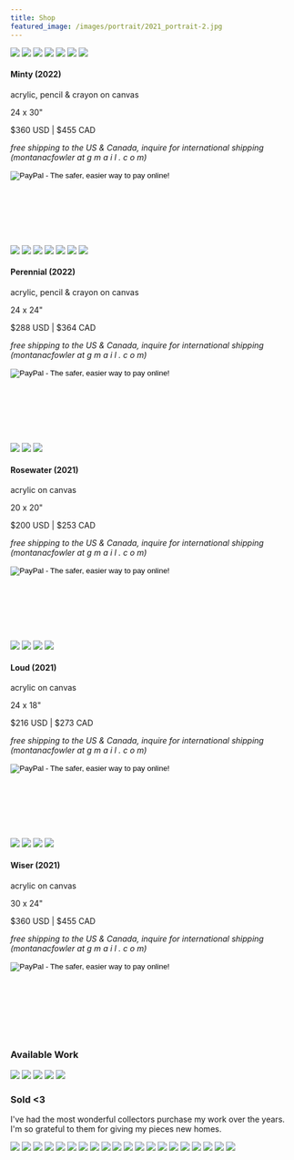 ```yaml
---
title: Shop
featured_image: /images/portrait/2021_portrait-2.jpg
---
```

<p></p>


<!-- Minty -->
<div class="gallery" data-columns="1" style="padding-top: 0px;">
	<img src="/website/images/2022/January/minty/minty-0.jpg">
	<img src="/website/images/2022/January/minty/minty-2.jpg">
	<img src="/website/images/2022/January/minty/minty-3.jpg">
	<img src="/website/images/2022/January/minty/minty-4.jpg">
	<img src="/website/images/2022/January/minty/minty-5.jpg">
	<img src="/website/images/2022/January/minty/minty-6.jpg">
	<img src="/website/images/2022/January/minty/minty-7.jpg">
</div>
<div style="padding-bottom: 100px">
	<h4>Minty (2022)</h4>
	<p class="description-margin-zero">acrylic, pencil & crayon on canvas</p>
	<p class="description-margin-zero">24 x 30"</p>
	<p class="description-margin-zero">$360 USD  |  $455 CAD</p>
	<p class="description-margin-zero" style="font-style: italic;">free shipping to the US & Canada, inquire for international shipping (montanacfowler at g m a i l . c o m)</p>
	<div class="paypal-button">
		<form target="paypal" action="https://www.paypal.com/cgi-bin/webscr" method="post">
			<input type="hidden" name="cmd" value="_s-xclick">
			<input type="hidden" name="hosted_button_id" value="QZSWZA7M5QVHG">
			<input type="image" src="https://www.paypalobjects.com/en_US/i/btn/btn_cart_LG.gif" border="0" name="submit" alt="PayPal - The safer, easier way to pay online!">
			<img alt="" border="0" src="https://www.paypalobjects.com/en_US/i/scr/pixel.gif" width="1" height="1">
		</form>
	</div>
</div>

<!-- Perennial -->
<div class="gallery" data-columns="1">
	<img src="/website/images/2022/January/perennial/perennial-0.jpg">
	<img src="/website/images/2022/January/perennial/perennial-1.jpg">
	<img src="/website/images/2022/January/perennial/perennial-2.jpg">
	<img src="/website/images/2022/January/perennial/perennial-4.jpg">
	<img src="/website/images/2022/January/perennial/perennial-5.jpg">
	<img src="/website/images/2022/January/perennial/perennial-6.jpg">
	<img src="/website/images/2022/January/perennial/perennial-7.jpg">
</div>
<div style="padding-bottom: 100px">
	<h4>Perennial (2022)</h4>
	<p class="description-margin-zero">acrylic, pencil & crayon on canvas</p>
	<p class="description-margin-zero">24 x 24"</p>
	<p class="description-margin-zero">$288 USD  |  $364 CAD</p>
	<p class="description-margin-zero" style="font-style: italic;">free shipping to the US & Canada, inquire for international shipping (montanacfowler at g m a i l . c o m)</p>
	<div class="paypal-button">
		<form target="paypal" action="https://www.paypal.com/cgi-bin/webscr" method="post">
			<input type="hidden" name="cmd" value="_s-xclick">
			<input type="hidden" name="hosted_button_id" value="C42WG7DRLKRBL">
			<input type="image" src="https://www.paypalobjects.com/en_US/i/btn/btn_cart_LG.gif" border="0" name="submit" alt="PayPal - The safer, easier way to pay online!">
			<img alt="" border="0" src="https://www.paypalobjects.com/en_US/i/scr/pixel.gif" width="1" height="1">
		</form>
	</div>
</div>

<!-- Rosewater -->
<div class="gallery" data-columns="1">
	<img src="/website/images/2021/december-shop/rosewater/rosewater-3.jpg">
	<img src="/website/images/2021/december-shop/rosewater/rosewater-4.jpg">
	<img src="/website/images/2021/december-shop/rosewater/rosewater-5.jpg">
</div>
<div style="padding-bottom: 100px">
	<h4>Rosewater (2021)</h4>
	<p class="description-margin-zero">acrylic on canvas</p>
	<p class="description-margin-zero">20 x 20"</p>
	<p class="description-margin-zero">$200 USD | $253 CAD</p>
	<p class="description-margin-zero" style="font-style: italic;">free shipping to the US & Canada, inquire for international shipping (montanacfowler at g m a i l . c o m)</p>
	<div class="paypal-button">
		<form target="paypal" action="https://www.paypal.com/cgi-bin/webscr" method="post">
			<input type="hidden" name="cmd" value="_s-xclick">
			<input type="hidden" name="hosted_button_id" value="CMKBUYUD6EGVE">
			<input type="image" src="https://www.paypalobjects.com/en_US/i/btn/btn_cart_LG.gif" border="0" name="submit" alt="PayPal - The safer, easier way to pay online!">
			<img alt="" border="0" src="https://www.paypalobjects.com/en_US/i/scr/pixel.gif" width="1" height="1">
		</form>
	</div>

</div>

<!-- Loud -->
<div class="gallery" data-columns="1">
	<img src="/website/images/2021/december-shop/loud/loud-2.jpg">
	<img src="/website/images/2021/december-shop/loud/loud-3.jpg">
	<img src="/website/images/2021/december-shop/loud/loud-4.jpg">
	<img src="/website/images/2021/december-shop/loud/loud-5.png">
</div>
<div style="padding-bottom: 100px">
	<h4>Loud (2021)</h4>
	<p class="description-margin-zero">acrylic on canvas</p>
	<p class="description-margin-zero">24 x 18"</p>
	<p class="description-margin-zero">$216 USD | $273 CAD</p>
	<p class="description-margin-zero" style="font-style: italic;">free shipping to the US & Canada, inquire for international shipping (montanacfowler at g m a i l . c o m)</p>
	<div class="paypal-button">
		<form target="paypal" action="https://www.paypal.com/cgi-bin/webscr" method="post">
			<input type="hidden" name="cmd" value="_s-xclick">
			<input type="hidden" name="hosted_button_id" value="GACNL2GNXWAJG">
			<input type="image" src="https://www.paypalobjects.com/en_US/i/btn/btn_cart_LG.gif" border="0" name="submit" alt="PayPal - The safer, easier way to pay online!">
			<img alt="" border="0" src="https://www.paypalobjects.com/en_US/i/scr/pixel.gif" width="1" height="1">
		</form>
	</div>
	
</div>

<!-- Wiser -->
<div class="gallery" data-columns="1">
	<img src="/website/images/2021/december-shop/wiser/wiser-3.jpg">
	<img src="/website/images/2021/december-shop/wiser/wiser-4.jpg">
	<img src="/website/images/2021/december-shop/wiser/wiser-5.jpg">
	<img src="/website/images/2021/december-shop/wiser/wiser-0.png">
</div>
<div style="padding-bottom: 100px">
	<h4>Wiser (2021)</h4>
	<p class="description-margin-zero">acrylic on canvas</p>
	<p class="description-margin-zero">30 x 24"</p>
	<p class="description-margin-zero">$360 USD  |  $455 CAD</p>
	<p class="description-margin-zero" style="font-style: italic;">free shipping to the US & Canada, inquire for international shipping (montanacfowler at g m a i l . c o m)</p>
	<div class="paypal-button">
		<form target="paypal" action="https://www.paypal.com/cgi-bin/webscr" method="post">
			<input type="hidden" name="cmd" value="_s-xclick">
			<input type="hidden" name="hosted_button_id" value="RAPGFXMD9L4KY">
			<input type="image" src="https://www.paypalobjects.com/en_US/i/btn/btn_cart_LG.gif" border="0" name="submit" alt="PayPal - The safer, easier way to pay online!">
			<img alt="" border="0" src="https://www.paypalobjects.com/en_US/i/scr/pixel.gif" width="1" height="1">
		</form>
	</div>

</div>

<!-- Gallery -->
<h3> Available Work </h3>
<div class="gallery" data-columns="3">
	<img src="/website/images/2022/January/perennial/perennial-3.jpg">
	<img src="/website/images/2022/January/minty/minty-1.jpg">
	<img src="/website/images/2021/december-shop/wiser/wiser-2.jpg">
	<img src="/website/images/2021/december-shop/rosewater/rosewater-0.jpg">
	<img src="/website/images/2021/december-shop/loud/loud-1.jpg">
</div>

<h3> Sold <3 </h3>

I've had the most wonderful collectors purchase my work over the years.  I'm so grateful to them for giving my pieces new homes.
<div class="gallery" data-columns="3">
	<img src="/website/images/2021/december-shop/spring-forward/spring-forward-2.jpg">
	<img src="/website/images/sold/sold-0.jpg">
	<img src="/website/images/sold/sold-1.png">
	<img src="/website/images/sold/sold-2.jpg">
	<img src="/website/images/sold/sold-3.jpg">
	<img src="/website/images/sold/sold-4.jpg">
	<img src="/website/images/sold/sold-5.jpg">
	<img src="/website/images/sold/sold-6.jpg">
	<img src="/website/images/sold/sold-7.jpg">
	<img src="/website/images/sold/sold-8.jpg">
	<img src="/website/images/sold/sold-9.jpg">
	<img src="/website/images/sold/sold-10.jpg">
	<img src="/website/images/sold/sold-11.jpg">
	<img src="/website/images/sold/sold-12.jpg">
	<img src="/website/images/sold/sold-13.jpg">
	<img src="/website/images/sold/sold-14.jpg">
	<img src="/website/images/sold/sold-15.jpg">
	<img src="/website/images/sold/sold-16.jpg">
	<img src="/website/images/sold/sold-17.jpg">
	<img src="/website/images/sold/sold-18.jpg">
</div>
